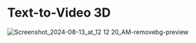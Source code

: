 # Text-to-Video 3D

![Screenshot_2024-08-13_at_12 12 20_AM-removebg-preview](https://github.com/user-attachments/assets/9c0ca0bd-29d4-4542-bfa8-490ded2d04af)
